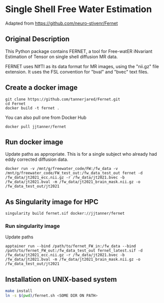 # Single Shell Free Water Estimation

Adapted from https://github.com/neuro-stivenr/Fernet

## Original Description

This Python package contains FERNET, a tool for Free-watER iNvariant 
Estimation of Tensor on single shell diffusion MR data. 

FERNET uses NIfTI as its data format for MR images, using the "nii.gz" 
file extension. It uses the FSL convention for "bval" and "bvec" text files. 

## Create a docker image
```
git clone https://github.com/tannerjared/Fernet.git 
cd Fernet
docker build -t fernet .
```

You can also pull one from Docker Hub
```
docker pull jjtanner/fernet
```

## Run docker image

Update paths as appropriate. This is for a single subject who already had eddy corrected diffusion data.
```
docker run -v /mnt/g/freewater_code/FW:/fw_data -v /mnt/g/freewater_code/FW_test_out:/fw_data_test_out fernet -d /fw_data/jt2021_ecc.nii.gz -r /fw_data/jt2021.bvec -b /fw_data/jt2021.bval -m /fw_data/jt2021_brain_mask.nii.gz -o /fw_data_test_out/jt2021
```

## As Singularity image for HPC
```
singularity build fernet.sif docker://jjtanner/fernet
```

### Run singularity image
Update paths
```
apptainer run --bind /path/to/fernet_FW_in:/fw_data --bind /path/to/fernet_FW_out:/fw_data_test_out fernet_latest.sif -d /fw_data/jt2021_ecc.nii.gz -r /fw_data/jt2021.bvec -b /fw_data/jt2021.bval -m /fw_data/jt2021_brain_mask.nii.gz -o /fw_data_test_out/jt2021
```

## Installation on UNIX-based system

```bash
make install
ln -s $(pwd)/fernet.sh <SOME DIR ON PATH>
```
